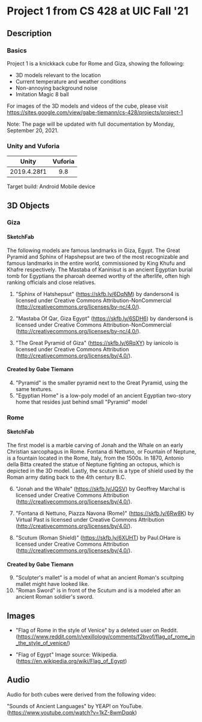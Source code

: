 # Project 1 from CS 428 at UIC Fall '21

## Description
### Basics
Project 1 is a knickkack cube for Rome and Giza, showing the following:
- 3D models relevant to the location
- Current temperature and weather conditions
- Non-annoying background noise
- Imitation Magic 8 ball

For images of the 3D models and videos of the cube, please visit https://sites.google.com/view/gabe-tiemann/cs-428/projects/project-1 

Note: The page will be updated with full documentation by Monday, September 20, 2021.

### Unity and Vuforia

Unity        | Vuforia
:----------: | :----------:
2019.4.28f1  | 9.8

Target build: Android Mobile device

## 3D Objects 
### Giza
#### SketchFab
The following models are famous landmarks in Giza, Egypt.  The Great Pyramid and Sphinx of Hapshepsut are two of the most recognizable and famous landmarks in the entire world, commissioned by King Khufu and Khafre respectively.  The Mastaba of Kaninisut is an ancient Egyptian burial tomb for Egyptians the pharoah deemed worthy of the afterlife, often high ranking officials and close relatives.

1. "Sphinx of Hatshepsut" (https://skfb.ly/6DqNM) by danderson4 is licensed under Creative Commons Attribution-NonCommercial (http://creativecommons.org/licenses/by-nc/4.0/).

2. "Mastaba Of Qar, Giza Egypt" (https://skfb.ly/6SDH6) by danderson4 is licensed under Creative Commons Attribution-NonCommercial (http://creativecommons.org/licenses/by-nc/4.0/).

3. "The Great Pyramid of Giza" (https://skfb.ly/6RqXY) by ianicolo is licensed under Creative Commons Attribution (http://creativecommons.org/licenses/by/4.0/).

#### Created by Gabe Tiemann
4. "Pyramid" is the smaller pyramid next to the Great Pyramid, using the same textures.
5. "Egyptian Home" is a low-poly model of an ancient Egyptian two-story home that resides just behind small "Pyramid" model

### Rome
#### SketchFab
The first model is a marble carving of Jonah and the Whale on an early Christian sarcophagus in Rome.  Fontana di Nettuno, or Fountain of Neptune, is a fountain located in the Rome, Italy, from the 1500s. In 1870, Antonio della Bitta created the statue of Neptune fighting an octopus, which is depicted in the 3D model.  Lastly, the scutum is a type of shield used by the Roman army dating back to the 4th century B.C. 

6. "Jonah and the Whale" (https://skfb.ly/JQSV) by Geoffrey Marchal is licensed under Creative Commons Attribution (http://creativecommons.org/licenses/by/4.0/).

7. "Fontana di Nettuno, Piazza Navona (Rome)" (https://skfb.ly/6Rw8K) by Virtual Past is licensed under Creative Commons Attribution (http://creativecommons.org/licenses/by/4.0/).

8. "Scutum (Roman Shield)" (https://skfb.ly/6XUHT) by Paul.OHare is licensed under Creative Commons Attribution (http://creativecommons.org/licenses/by/4.0/).

#### Created by Gabe Tiemann 
9.  "Sculpter's mallet" is a model of what an ancient Roman's scultping mallet might have looked like.
10. "Roman Sword" is in front of the Scutum and is a modeled after an ancient Roman soldier's sword.

## Images
- "Flag of Rome in the style of Venice" by a deleted user on Reddit. (https://www.reddit.com/r/vexillology/comments/f2bvof/flag_of_rome_in_the_style_of_venice/)

- "Flag of Egypt" Image source: Wikipedia. (https://en.wikipedia.org/wiki/Flag_of_Egypt)

## Audio
Audio for both cubes were derived from the following video: 

"Sounds of Ancient Languages" by YEAP! on YouTube. (https://www.youtube.com/watch?v=1kZ-8wmDqqk)